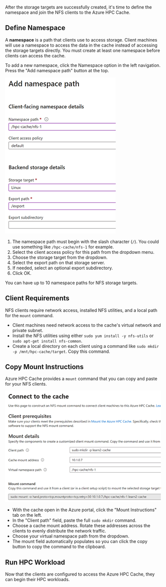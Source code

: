 After the storage targets are successfully created, it's time to define the namespace and join the NFS clients to the Azure HPC Cache.

## Define Namespace

A **namespace** is a path that clients use to access storage. Client machines will use a namespace to access the data in the cache instead of accessing the storage targets directly. You must create at least one namespace before clients can access the cache.

To add a new namespace, click the Namespace option in the left navigation. Press the "Add namespace path" button at the top.

![Screenshot showing the Namespace Path pane for Azure HPC Cache.](../media/6-connect-to-cache-01-add-namespace.png)

1. The namespace path must begin with the slash character (`/`). You could use something like `/hpc-cache/nfs-1` for example.
1. Select the client access policy for this path from the dropdown menu.
1. Choose the storage target from the dropdown.
1. Select the export path on that storage server.
1. If needed, select an optional export subdirectory.
1. Click OK.

You can have up to 10 namespace paths for NFS storage targets.

## Client Requirements

NFS clients require network access, installed NFS utilities, and a local path for the `mount` command.

- Client machines need network access to the cache's virtual network and private subnet.
- Install the NFS utilities using either `sudo yum install -y nfs-utils` or `sudo apt-get install nfs-common`.
- Create a local directory on each client using a command like `sudo mkdir -p /mnt/hpc-cache/target`. Copy this command.

## Copy Mount Instructions

Azure HPC Cache provides a `mount` command that you can copy and paste for your NFS clients.

![Screenshot showing the Connect to Cache settings for Azure HPC Cache.](../media/6-connect-to-cache-02-connect-to-cache.png)

- With the cache open in the Azure portal, click the "Mount Instructions" tab on the left.
- In the "Client path" field, paste the full `sudo mkdir` command.
- Choose a cache mount address. Rotate these addresses across the clients to evenly distribute the network traffic.
- Choose your virtual namespace path from the dropdown.
- The mount field automatically populates so you can click the copy button to copy the command to the clipboard.

## Run HPC Workload

Now that the clients are configured to access the Azure HPC Cache, they can begin their HPC workloads.
